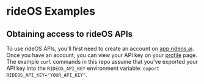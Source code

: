 # rideOS Examples

## Obtaining access to rideOS APIs

To use rideOS APIs, you'll first need to create an account on [app.rideos.ai](https://app.rideos.ai). Once you have an account, you can view your API key on your [profile](https://app.rideos.ai/profile) page. The example `curl` commands in this repo assume that you've exported your API key into the `RIDEOS_API_KEY` environment variable: `export RIDEOS_API_KEY="YOUR_API_KEY"`.
